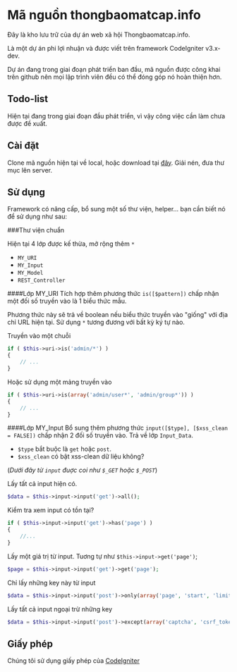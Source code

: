 ﻿Mã nguồn thongbaomatcap.info 
====================
Đây là kho lưu trữ của dự án web xã hội Thongbaomatcap.info.

Là một dự án phi lợi nhuận và được viết trên framework CodeIgniter v3.x-dev.

Dự án đang trong giai đoạn phát triển ban đầu, mã nguồn được công khai trên github nên mọi lập trình viên đều có thể đóng góp nó hoàn thiện hơn.

Todo-list
---------------------
Hiện tại đang trong giai đoạn đầu phát triển, vì vậy công việc cần làm chưa được đề xuất.

Cài đặt
---------------------
Clone mã nguồn hiện tại về local, hoặc download tại [đây](https://github.com/nguyenduc/thongbaomatcap/archive/master.zip). Giải nén, đưa thư mục lên server.

Sử dụng
---------------------
Framework có nâng cấp, bổ sung một số thư viện, helper... bạn cần biết nó để sử dụng như sau:

###Thư viện chuẩn

Hiện tại 4 lớp được kế thừa,  mở rộng thêm  `*`

- `MY_URI`
- `MY_Input`
- `MY_Model`
- `REST_Controller`

####Lớp MY_URI
Tích hợp thêm phương thức `is([$pattern])` chấp nhận một đối số truyền vào là 1 biểu thức mẫu.

Phương thức này sẽ trả về boolean nếu biểu thức truyền vào "giống" với địa chỉ URL hiện tại. Sử dụng `*` tương đương với bất kỳ ký tự nào.

Truyền vào một chuỗi
```php
if ( $this->uri->is('admin/*') )
{
    // ...
}
```

Hoặc sử dụng một mảng truyền vào 
```php
if ( $this->uri->is(array('admin/user*', 'admin/group*')) )
{
    // ...
}
```

####Lớp MY_Input
Bổ sung thêm phương thức `input([$type], [$xss_clean = FALSE])` chấp nhận 2 đối số truyền vào. Trả về lớp `Input_Data`.

- `$type` bắt buộc là `get` hoặc `post`. 
- `$xss_clean` có bật xss-clean dữ liệu không?

(*Dưới đây từ `input` đuợc coi như `$_GET` hoặc `$_POST`*)

Lấy tất cả input hiện có.
```php
$data = $this->input->input('get')->all();
```
Kiểm tra xem input có tồn tại?
```php
if ( $this->input->input('get')->has('page') )
{
    //...
}
```
Lấy một giá trị từ input. Tuơng tự như `$this->input->get('page')`;
```php
$page = $this->input->input('get')->get('page');
```
Chỉ lấy những key này từ input
```php
$data = $this->input->input('post')->only(array('page', 'start', 'limit'));
```
Lấy tất cả input ngoại trừ những key
```php
$data = $this->input->input('post')->except(array('captcha', 'csrf_token'));
```

Giấy phép
---------------------
Chúng tôi sử dụng giấy phép của [CodeIgniter](https://github.com/anhsaker/thongbaomatcap/blob/master/license.txt)

